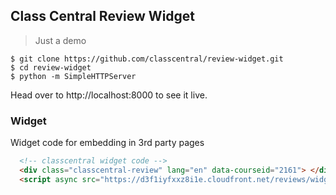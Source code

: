 Class Central Review Widget
---

> Just a demo

```
$ git clone https://github.com/classcentral/review-widget.git
$ cd review-widget
$ python -m SimpleHTTPServer
```

Head over to http://localhost:8000 to see it live.

### Widget

Widget code for embedding in 3rd party pages

```HTML
  <!-- classcentral widget code -->
  <div class="classcentral-review" lang="en" data-courseid="2161"> </div>
  <script async src="https://d3f1iyfxxz8i1e.cloudfront.net/reviews/widget.min.js" charset="utf-8"></script>
```
